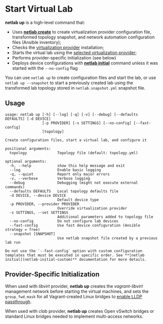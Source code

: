 # Start Virtual Lab

**netlab up** is a high-level command that:

* Uses **[netlab create](create.md)** to create virtualization provider configuration file, transformed topology snapshot, and network automation configuration files (Ansible inventory);
* Checks the [virtualization provider](../providers.md) installation;
* Starts the virtual lab using the [selected virtualization provider](topology-reference-top-elements);
* Performs provider-specific initialization (see below)
* Deploys device configurations with **[netlab initial](initial.md)** command unless it was started with the `--no-config` flag

You can use `netlab up` to create configuration files and start the lab, or use `netlab up --snapshot` to start a previously created lab using the transformed lab topology stored in `netlab.snapshot.yml` snapshot file.

## Usage

```text
usage: netlab up [-h] [--log] [-q] [-v] [--debug] [--defaults DEFAULTS] [-d DEVICE]
                 [-p PROVIDER] [-s SETTINGS] [--no-config] [--fast-config]
                 [topology]

Create configuration files, start a virtual lab, and configure it

positional arguments:
  topology              Topology file (default: topology.yml)

optional arguments:
  -h, --help            show this help message and exit
  --log                 Enable basic logging
  -q, --quiet           Report only major errors
  -v, --verbose         Verbose logging
  --debug               Debugging (might not execute external commands)
  --defaults DEFAULTS   Local topology defaults file
  -d DEVICE, --device DEVICE
                        Default device type
  -p PROVIDER, --provider PROVIDER
                        Override virtualization provider
  -s SETTINGS, --set SETTINGS
                        Additional parameters added to topology file
  --no-config           Do not configure lab devices
  --fast-config         Use fast device configuration (Ansible strategy = free)
  --snapshot [SNAPSHOT]
                        Use netlab snapshot file created by a previous lab run
```

```{warning}
Do not use the `--fast-config` option with custom configuration templates that must be executed in specific order. See **‌[netlab initial](netlab-initial-custom)** documentation for more details.
```

## Provider-Specific Initialization

When used with *libvirt* provider, **netlab up** creates the *vagrant-libvirt* management network before starting the virtual machines, and sets the `group_fwd_mask` for all Vagrant-created Linux bridges to [enable LLDP passthrough](https://blog.ipspace.net/2020/12/linux-bridge-lldp.html).

When used with *clab* provider, **netlab up** creates Open vSwitch bridges or standard Linux bridges needed to implement multi-access networks.
